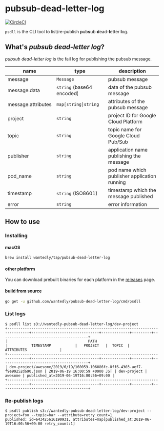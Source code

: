 # pubsub-dead-letter-log

[![CircleCI](https://circleci.com/gh/wantedly/pubsub-dead-letter-log/tree/master.svg?style=svg)](https://circleci.com/gh/wantedly/pubsub-dead-letter-log/tree/master)

`psdll` is the CLI tool to list/re-publish **p**ub**s**ub **d**ead-**l**etter **l**og.

## What's _pubsub dead-letter log_?

_pubsub dead-letter log_ is the fail log for publishing the pubsub message.

| name               | type                      | description                                  |
| ------------------ | ------------------------- | -------------------------------------------- |
| message            | `Message`                 | pubsub message                               |
| message.data       | `string` (base64 encoded) | data of the pubsub message                   |
| message.attributes | `map[string]string`       | attributes of the pubsub message             |
| project            | `string`                  | project ID for Google Cloud Platform         |
| topic              | `string`                  | topic name for Google Cloud Pub/Sub          |
| publisher          | `string`                  | application name publishing the message      |
| pod_name           | `string`                  | pod name which publisher application running |
| timestamp          | `string` (ISO8601)        | timestamp which the message published        |
| error              | `string`                  | error information                            |

## How to use

### Installing

#### macOS

```bash
brew install wantedly/tap/pubsub-dead-letter-log
```

#### other platform

You can download prebuilt binaries for each platform in the [releases](https://github.com/wantedly/pubsub-dead-letter-log/releases) page.

#### build from source

```bash
go get -u github.com/wantedly/pubsub-dead-letter-log/cmd/psdll
```

### List logs

```console
$ psdll list s3://wantedly-pubsub-dead-letter-log/dev-project
+--------------------------------------------------------------------------------+-------------------------------+-------------+---------+----------------------------------------+
|                                     PATH                                       |           TIMESTAMP           |   PROJECT   |  TOPIC  |               ATTRIBUTES               |
+--------------------------------------------------------------------------------+-------------------------------+-------------+---------+----------------------------------------+
| dev-project/awesome/2019/6/19/160059-106086fc-8ff6-4303-aef7-f9e99252d690.json | 2019-06-19 16:00:59 +0900 JST | dev-project | awesome | published_at=2019-06-19T16:00:56+09:00 |
+--------------------------------------------------------------------------------+-------------------------------+-------------+---------+----------------------------------------+
```

### Re-publish logs

```console
$ psdll publish s3://wantedly-pubsub-dead-letter-log/dev-project --project=foo --topic=bar --attribute=retry_count=1
published: id=643425616190931, attributes=map[published_at:2019-06-19T16:00:56+09:00 retry_count:1]
```
